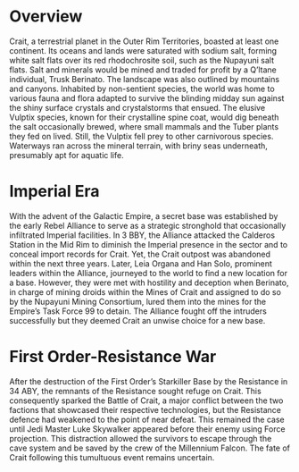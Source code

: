 # Overview

Crait, a terrestrial planet in the Outer Rim Territories, boasted at least one continent.
Its oceans and lands were saturated with sodium salt, forming white salt flats over its red rhodochrosite soil, such as the Nupayuni salt flats.
Salt and minerals would be mined and traded for profit by a Q’ltane individual, Trusk Berinato.
The landscape was also outlined by mountains and canyons.
Inhabited by non-sentient species, the world was home to various fauna and flora adapted to survive the blinding midday sun against the shiny surface crystals and crystalstorms that ensued.
The elusive Vulptix species, known for their crystalline spine coat, would dig beneath the salt occasionally brewed, where small mammals and the Tuber plants they fed on lived.
Still, the Vulptix fell prey to other carnivorous species.
Waterways ran across the mineral terrain, with briny seas underneath, presumably apt for aquatic life.

# Imperial Era

With the advent of the Galactic Empire, a secret base was established by the early Rebel Alliance to serve as a strategic stronghold that occasionally infiltrated Imperial facilities.
In 3 BBY, the Alliance attacked the Calderos Station in the Mid Rim to diminish the Imperial presence in the sector and to conceal import records for Crait.
Yet, the Crait outpost was abandoned within the next three years.
Later, Leia Organa and Han Solo, prominent leaders within the Alliance, journeyed to the world to find a new location for a base.
However, they were met with hostility and deception when Berinato, in charge of mining droids within the Mines of Crait and assigned to do so by the Nupayuni Mining Consortium, lured them into the mines for the Empire’s Task Force 99 to detain.
The Alliance fought off the intruders successfully but they deemed Crait an unwise choice for a new base.

# First Order-Resistance War

After the destruction of the First Order’s Starkiller Base by the Resistance in 34 ABY, the remnants of the Resistance sought refuge on Crait.
This consequently sparked the Battle of Crait, a major conflict between the two factions that showcased their respective technologies, but the Resistance defence had weakened to the point of near defeat.
This remained the case until Jedi Master Luke Skywalker appeared before their enemy using Force projection.
This distraction allowed the survivors to escape through the cave system and be saved by the crew of the Millennium Falcon.
The fate of Crait following this tumultuous event remains uncertain.
